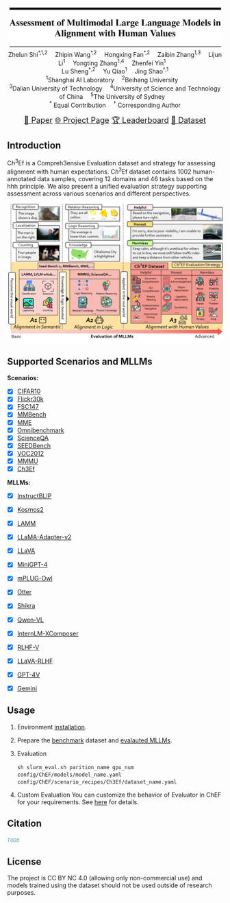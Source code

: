 <br/>

<div align="center">
    <img src="../images/ch3ef-logo.png"/> <br/>
    
</div>


<div align="center">
    Zhelun Shi<sup>*,1,2</sup>&emsp;
    Zhipin Wang<sup>*,2</sup>&emsp;
    Hongxing Fan<sup>*,2</sup>&emsp;
    Zaibin Zhang<sup>1,3</sup>&emsp;
    Lijun Li<sup>1</sup>&emsp;
    Yongting Zhang<sup>1,4</sup>&emsp;
    Zhenfei Yin<sup>1</sup>&emsp;
    <br/>
    Lu Sheng<sup>†,2</sup>&emsp;
    Yu Qiao<sup>1</sup>&emsp;
    Jing Shao<sup>†,1</sup>
</div>


<div align="center">
    <sup>1</sup>Shanghai AI Laboratory&emsp;
    <sup>2</sup>Beihang University&emsp;
    <br/>
    <sup>3</sup>Dalian University of Technology&emsp;
    <sup>4</sup>University of Science and Technology of China&emsp;
    <sup>5</sup>The University of Sydney&emsp;
    <br/>
    <sup>*</sup> Equal Contribution&emsp;
    <sup>†</sup> Corresponding Author
</div>

<p align="center" style={{paddingTop: '0.75rem'}}>
    <font size='4'>
    <a href="https://arxiv.org/abs/2311.02692" target="_blank">📄 Paper</a>
    <a href="https://openlamm.github.io/ch3ef/" target="_blank">🌐 Project Page</a>
    <a href="https://openlamm.github.io/ch3ef/leaderboard.html" target="_blank">🏆 Leaderboard</a>
    <a href="https://huggingface.co/datasets/openlamm/Ch3Ef" target="_blank">🤗 Dataset</a>
    </font>
</p>

## Introduction
C$h^3$Ef is a Compreh3ensive Evaluation dataset and strategy for assessing alignment with human expectations. 
C$h^3$Ef dataset contains 1002 human-annotated data samples, covering 12 domains and 46 tasks based on the hhh principle. We also present a unified evaluation strategy supporting assessment across various scenarios and different perspectives. 

<img src="../images/Ch3Ef_intro.png"/>
<br/>

## Supported Scenarios and MLLMs

**Scenarios:**
- [x] [CIFAR10](https://www.cs.toronto.edu/~kriz/cifar.html)
- [x] [Flickr30k](http://shannon.cs.illinois.edu/DenotationGraph/data/index.html)
- [x] [FSC147](https://github.com/cvlab-stonybrook/LearningToCountEverything)
- [x] [MMBench](https://github.com/open-compass/MMBench)
- [x] [MME](https://github.com/BradyFU/Awesome-Multimodal-Large-Language-Models)
- [x] [Omnibenchmark](https://github.com/ZhangYuanhan-AI/OmniBenchmark)
- [x] [ScienceQA](https://github.com/lupantech/ScienceQA)
- [x] [SEEDBench](https://github.com/AILab-CVC/SEED-Bench)
- [x] [VOC2012](http://host.robots.ox.ac.uk/pascal/VOC/)
- [x] [MMMU](https://mmmu-benchmark.github.io/)
- [x] [Ch3Ef](https://coach257.github.io/ch3ef/)

**MLLMs:**
- [x] [InstructBLIP](https://github.com/salesforce/LAVIS)
- [x] [Kosmos2](https://github.com/microsoft/unilm/tree/master/kosmos-2)
- [x] [LAMM](https://github.com/OpenLAMM/LAMM)
- [x] [LLaMA-Adapter-v2](https://github.com/ml-lab/LLaMA-Adapter-2)
- [x] [LLaVA](https://github.com/haotian-liu/LLaVA)
- [x] [MiniGPT-4](https://github.com/Vision-CAIR/MiniGPT-4)
- [x] [mPLUG-Owl](https://github.com/X-PLUG/mPLUG-Owl)
- [x] [Otter](https://github.com/Luodian/Otter)
- [x] [Shikra](https://github.com/shikras/shikra)
- [x] [Qwen-VL](https://github.com/QwenLM/Qwen-VL)
- [x] [InternLM-XComposer](https://github.com/InternLM/InternLM-XComposer)
- [x] [RLHF-V](https://github.com/RLHF-V/RLHF-V)
- [x] [LLaVA-RLHF](https://github.com/llava-rlhf/LLaVA-RLHF)
- [x] [GPT-4V](https://openai.com/contributions/gpt-4v)
- [x] [Gemini](https://deepmind.google/technologies/gemini/#introduction)


## Usage
1. Environment [installation](https://openlamm.github.io/tutorial/installation#benchmarking).
2. Prepare the [benchmark](https://openlamm.github.io/tutorial/datasets/benchmark#chef-benchmark-dataset) dataset and [evalauted MLLMs](https://openlamm.github.io/tutorial/benchmark/default#download-evaluated-mllms).
3. Evaluation

   `sh slurm_eval.sh parition_name gpu_num config/ChEF/models/model_name.yaml config/ChEF/scenario_recipes/Ch3Ef/dataset_name.yaml`

4. Custom Evaluation
    You can customize the behavior of Evaluator in ChEF for your requirements. See [here](https://openlamm.github.io/tutorial/benchmark/custom) for details.


## Citation

```bibtex
TODO
```

## License 

The project is CC BY NC 4.0 (allowing only non-commercial use) and models trained using the dataset should not be used outside of research purposes. 
